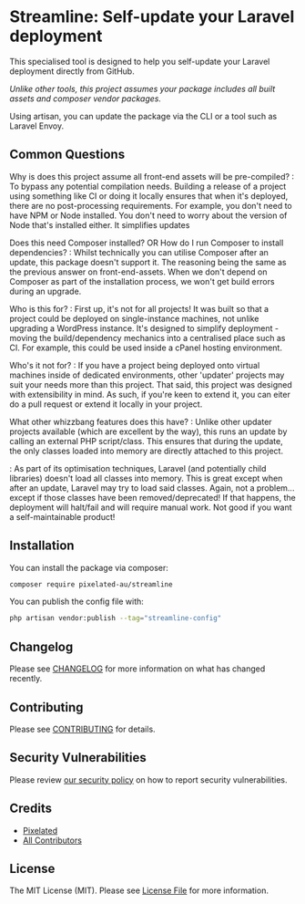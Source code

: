 # Streamline: Self-update your Laravel deployment

[//]: # ([![Latest Version on Packagist]&#40;https://img.shields.io/packagist/v/pixelated-au/streamline.svg?style=flat-square&#41;]&#40;https://packagist.org/packages/pixelated-au/streamline&#41;)

[//]: # ([![GitHub Tests Action Status]&#40;https://img.shields.io/github/actions/workflow/status/pixelated-au/streamline/run-tests.yml?branch=main&label=tests&style=flat-square&#41;]&#40;https://github.com/pixelated-au/streamline/actions?query=workflow%3Arun-tests+branch%3Amain&#41;)

[//]: # ([![GitHub Code Style Action Status]&#40;https://img.shields.io/github/actions/workflow/status/pixelated-au/streamline/fix-php-code-style-issues.yml?branch=main&label=code%20style&style=flat-square&#41;]&#40;https://github.com/pixelated-au/streamline/actions?query=workflow%3A"Fix+PHP+code+style+issues"+branch%3Amain&#41;)

[//]: # ([![Total Downloads]&#40;https://img.shields.io/packagist/dt/pixelated-au/streamline.svg?style=flat-square&#41;]&#40;https://packagist.org/packages/pixelated-au/streamline&#41;)

This specialised tool is designed to help you self-update your Laravel deployment directly from GitHub.

_Unlike other tools, this project assumes your package includes all built assets and composer vendor packages._ 

Using artisan, you can update the package via the CLI or a tool such as Laravel Envoy.

## Common Questions

Why is does this project assume all front-end assets will be pre-compiled? 
: To bypass any potential compilation needs. Building a release of a project using something like CI or doing it locally
ensures that when it's deployed, there are no post-processing requirements. For example, you don't need to have NPM or
Node installed. You don't need to worry about the version of Node that's installed either. It simplifies updates

Does this need Composer installed? OR How do I run Composer to install dependencies?
: Whilst technically you can utilise Composer after an update, this package doesn't support it. The reasoning being the
same as the previous answer on front-end-assets. When we don't depend on Composer as part of the installation process,
we won't get build errors during an upgrade.

Who is this for?
: First up, it's not for all projects! It was built so that a project could be deployed on single-instance machines, not
unlike upgrading a WordPress instance. It's designed to simplify deployment - moving the build/dependency mechanics into
a centralised place such as CI. For example, this could be used inside a cPanel hosting environment. 

Who's it not for?
: If you have a project being deployed onto virtual machines inside of dedicated environments, other 'updater' projects
may suit your needs more than this project. That said, this project was designed with extensibility in mind. As such, if
you're keen to extend it, you can eiter do a pull request or extend it locally in your project.

What other whizzbang features does this have?
: Unlike other updater projects available (which are excellent by the way), this runs an update by calling an external
PHP script/class. This ensures that during the update, the only classes loaded into memory are directly attached to this
project.

: As part of its optimisation techniques, Laravel (and potentially child libraries) doesn't load all classes into 
memory. This is great except when after an update, Laravel may try to load said classes. Again, not a problem...
except if those classes have been removed/deprecated! If that happens, the deployment will halt/fail and will require
manual work. Not good if you want a self-maintainable product!

## Installation

You can install the package via composer:

```bash
composer require pixelated-au/streamline
```

You can publish the config file with:

```bash
php artisan vendor:publish --tag="streamline-config"
```

## Changelog

Please see [CHANGELOG](CHANGELOG.md) for more information on what has changed recently.

## Contributing

Please see [CONTRIBUTING](CONTRIBUTING.md) for details.

## Security Vulnerabilities

Please review [our security policy](../../security/policy) on how to report security vulnerabilities.

## Credits

- [Pixelated](https://github.com/pixelated-au)
- [All Contributors](../../contributors)

## License

The MIT License (MIT). Please see [License File](LICENSE.md) for more information.
